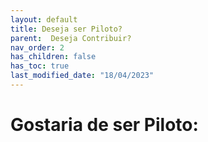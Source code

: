 ```yaml
---
layout: default
title: Deseja ser Piloto?
parent:  Deseja Contribuir?
nav_order: 2
has_children: false
has_toc: true
last_modified_date: "18/04/2023"
---
```


<style>
    p{
        text-align:justify;
        font-family:Verdana;
        font-size:12px;
    }    
</style>

<h1>Gostaria de ser Piloto:</h1>